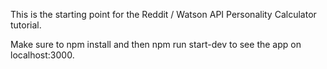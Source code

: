 This is the starting point for the Reddit / Watson API Personality Calculator tutorial.

Make sure to npm install and then npm run start-dev to see the app on localhost:3000.